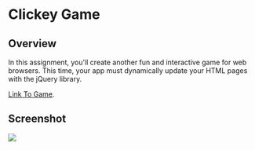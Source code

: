 # Clickey Game

## Overview

In this assignment, you'll create another fun and interactive game for web browsers. This time, your app must dynamically update your HTML pages with the jQuery library.




 [Link To Game](https://linag94.github.io/unit-4-game/).

## Screenshot

![](https://i.ibb.co/XWq9m2f/Screenshot-7.png)
